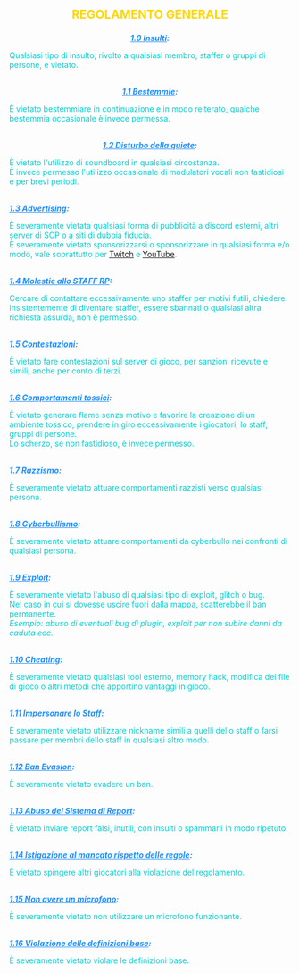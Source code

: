 <style>
h2 {text-align: center;}
</style>

<h2><b><p style="color:#FFD700;">REGOLAMENTO GENERALE</p></b></h2>

<b style="color:#1E90FF"><i><center><u>1.0 Insulti</u>:</center></i></b>
<p style="color:#00CED1">Qualsiasi tipo di insulto, rivolto a qualsiasi membro, staffer o gruppi di persone, è vietato.</p>
<br>
<b style="color:#1E90FF"><i><center><u>1.1 Bestemmie</u>:</center></i></b>
<p style="color:#00CED1">È vietato bestemmiare in continuazione e in modo reiterato, qualche bestemmia occasionale è invece permessa.</p>
<br>
<b style="color:#1E90FF"><i><u><center>1.2 Disturbo della quiete</u>:</center></i></b>
<p style="color:#00CED1">È vietato l'utilizzo di soundboard in qualsiasi circostanza.
<br>È invece permesso l'utilizzo occasionale di modulatori vocali non fastidiosi e per brevi periodi.</p>
<br>
<b style="color:#1E90FF"><i><u>1.3 Advertising</u>:</center></i></b>
<p style="color:#00CED1">È severamente vietata qualsiasi forma di pubblicità a discord esterni, altri server di SCP o a siti di dubbia fiducia.
<br>È severamente vietato sponsorizzarsi o sponsorizzare in qualsiasi forma e/o modo, vale soprattutto per <a href="https://www.twitch.tv" target="_blank">Twitch</a> e <a href="https://www.youtube.com" target="_blank">YouTube</a>.</p>
<br>
<b style="color:#1E90FF"><i><u>1.4 Molestie allo STAFF RP</u>:</center></i></b>
<p style="color:#00CED1">Cercare di contattare eccessivamente uno staffer per motivi futili, chiedere insistentemente di diventare staffer, essere sbannati o qualsiasi altra richiesta assurda, non è permesso.</p>
<br>
<b style="color:#1E90FF"><i><u>1.5 Contestazioni</u>:</center></i></b>
<p style="color:#00CED1">È vietato fare contestazioni sul server di gioco, per sanzioni ricevute e simili, anche per conto di terzi.</p>
<br>
<b style="color:#1E90FF"><i><u>1.6 Comportamenti tossici</u>:</center></i></b>
<p style="color:#00CED1">È vietato generare flame senza motivo e favorire la creazione di un ambiente tossico, prendere in giro eccessivamente i giocatori, lo staff, gruppi di persone.
<br>Lo scherzo, se non fastidioso, è invece permesso.</p>
<br>
<b style="color:#1E90FF"><i><u>1.7 Razzismo</u>:</center></i></b>
<p style="color:#00CED1">È severamente vietato attuare comportamenti razzisti verso qualsiasi persona.</p>
<br>
<b style="color:#1E90FF"><i><u>1.8 Cyberbullismo</u>:</center></i></b>
<p style="color:#00CED1">È severamente vietato attuare comportamenti da cyberbullo nei confronti di qualsiasi persona.</p>
<br>
<b style="color:#1E90FF"><i><u>1.9 Exploit</u>:</center></i></b>
<p style="color:#00CED1">È severamente vietato l'abuso di qualsiasi tipo di exploit, glitch o bug.
<br>Nel caso in cui si dovesse uscire fuori dalla mappa, scatterebbe il ban permanente.
<br><i>Esempio: abuso di eventuali bug di plugin, exploit per non subire danni da caduta ecc.</i></p>
<br>
<b style="color:#1E90FF"><i><u>1.10 Cheating</u>:</center></i></b>
<p style="color:#00CED1">È severamente vietato qualsiasi tool esterno, memory hack, modifica dei file di gioco o altri metodi che apportino vantaggi in gioco.</p>
<br>
<b style="color:#1E90FF"><i><u>1.11 Impersonare lo Staff</u>:</center></i></b>
<p style="color:#00CED1">È severamente vietato utilizzare nickname simili a quelli dello staff o farsi passare per membri dello staff in qualsiasi altro modo.</p>
<br>
<b style="color:#1E90FF"><i><u>1.12 Ban Evasion</u>:</center></i></b>
<p style="color:#00CED1">È severamente vietato evadere un ban.</p>
<br>
<b style="color:#1E90FF"><i><u>1.13 Abuso del Sistema di Report</u>:</center></i></b>
<p style="color:#00CED1">È vietato inviare report falsi, inutili, con insulti o spammarli in modo ripetuto.</p>
<br>
<b style="color:#1E90FF"><i><u>1.14 Istigazione al mancato rispetto delle regole</u>:</center></i></b>
<p style="color:#00CED1">È vietato spingere altri giocatori alla violazione del regolamento.</p>
<br>
<b style="color:#1E90FF"><i><u>1.15 Non avere un microfono</u>:</center></i></b>
<p style="color:#00CED1">È severamente vietato non utilizzare un microfono funzionante.</p>
<br>
<b style="color:#1E90FF"><i><u>1.16 Violazione delle definizioni base</u>:</center></i></b>
<p style="color:#00CED1">È severamente vietato violare le definizioni base.</p>
